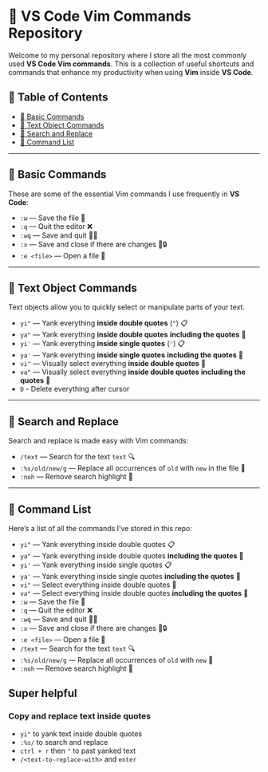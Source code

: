 # 📜 VS Code Vim Commands Repository

Welcome to my personal repository where I store all the most commonly used **VS Code Vim commands**. This is a collection of useful shortcuts and commands that enhance my productivity when using **Vim** inside **VS Code**.


## 📝 Table of Contents

- [🔑 Basic Commands](#-basic-commands)
- [🎯 Text Object Commands](#-text-object-commands)
- [🔄 Search and Replace](#-search-and-replace)
- [📜 Command List](#-command-list)

---

## 🔑 Basic Commands

These are some of the essential Vim commands I use frequently in **VS Code**:

- `:w` — Save the file 💾
- `:q` — Quit the editor ❌
- `:wq` — Save and quit 💾❌
- `:x` — Save and close if there are changes 💾🔒
- `:e <file>` — Open a file 📂

---

## 🎯 Text Object Commands

Text objects allow you to quickly select or manipulate parts of your text.

- `yi"` — Yank everything **inside double quotes** (`"`) 📋
- `ya"` — Yank everything **inside double quotes** **including the quotes** 📝
- `yi'` — Yank everything **inside single quotes** (`'`) 📋
- `ya'` — Yank everything **inside single quotes** **including the quotes** 📝
- `vi"` — Visually select everything **inside double quotes** 🔲
- `va"` — Visually select everything **inside double quotes** **including the quotes** 🔲
- `D` - Delete everything after cursor

---

## 🔄 Search and Replace

Search and replace is made easy with Vim commands:

- `/text` — Search for the text `text` 🔍
- `:%s/old/new/g` — Replace all occurrences of `old` with `new` in the file 🔄
- `:noh` — Remove search highlight 🚫

---

## 📜 Command List

Here’s a list of all the commands I’ve stored in this repo:

- `yi"` — Yank everything inside double quotes 📋
- `ya"` — Yank everything inside double quotes **including the quotes** 📝
- `yi'` — Yank everything inside single quotes 📋
- `ya'` — Yank everything inside single quotes **including the quotes** 📝
- `vi"` — Select everything inside double quotes 🔲
- `va"` — Select everything inside double quotes **including the quotes** 🔲
- `:w` — Save the file 💾
- `:q` — Quit the editor ❌
- `:wq` — Save and quit 💾❌
- `:x` — Save and close if there are changes 💾🔒
- `:e <file>` — Open a file 📂
- `/text` — Search for the text `text` 🔍
- `:%s/old/new/g` — Replace all occurrences of `old` with `new` 🔄
- `:noh` — Remove search highlight 🚫

## Super helpful
### Copy and replace text inside quotes
 - `yi"` to yank text inside double quotes
 - `:%s/` to search and replace
 - `ctrl + r` then `"` to past yanked text
 - `/<text-to-replace-with>` and `enter`


